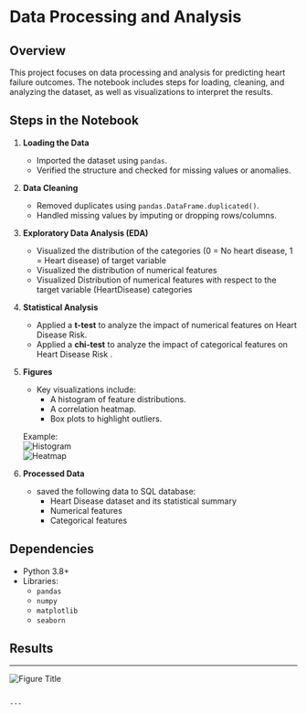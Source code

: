 # Data Processing and Analysis

## Overview
This project focuses on data processing and analysis for predicting heart failure outcomes. The notebook includes steps for loading, cleaning, and analyzing the dataset, as well as visualizations to interpret the results.

## Steps in the Notebook

1. **Loading the Data**  
   - Imported the dataset using `pandas`.  
   - Verified the structure and checked for missing values or anomalies. 

2. **Data Cleaning**  
   - Removed duplicates using `pandas.DataFrame.duplicated()`.  
   - Handled missing values by imputing or dropping rows/columns.  


3. **Exploratory Data Analysis (EDA)**
   - Visualized the distribution of the categories (0 = No heart disease, 1 = Heart disease) of target variable
   - Visualized the distribution of numerical features
   - Visualized Distribution of numerical features with respect to the target variable (HeartDisease) categories
   

4. **Statistical Analysis**  
   - Applied a **t-test** to analyze the impact of numerical features on Heart Disease Risk.       
   - Applied a **chi-test** to analyze the impact of categorical features on Heart Disease Risk . 

5. **Figures**  
   - Key visualizations include:  
     - A histogram of feature distributions.
     - A correlation heatmap.
     - Box plots to highlight outliers.

   Example:  
   ![Histogram](path/to/histogram.png)  
   ![Heatmap](path/to/heatmap.png)

6. **Processed Data**    
   - saved the following data to SQL database:
      - Heart Disease dataset and its statistical summary
      - Numerical features
      - Categorical features

## Dependencies
- Python 3.8+
- Libraries:  
  - `pandas`
  - `numpy`
  - `matplotlib`
  - `seaborn`



## Results


---

![Figure Title](path/to/figure.png)
```

---
